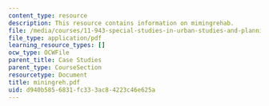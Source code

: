 ```yaml
---
content_type: resource
description: This resource contains information on mimingrehab.
file: /media/courses/11-943-special-studies-in-urban-studies-and-planning-the-cardener-river-corridor-workshop-fall-2001/d940b5856831fc333ac84223c46e625a_miningreh.pdf
file_type: application/pdf
learning_resource_types: []
ocw_type: OCWFile
parent_title: Case Studies
parent_type: CourseSection
resourcetype: Document
title: miningreh.pdf
uid: d940b585-6831-fc33-3ac8-4223c46e625a
---
```

